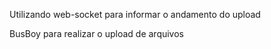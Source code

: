 Utilizando web-socket para informar o andamento do upload

BusBoy para realizar o upload de arquivos
